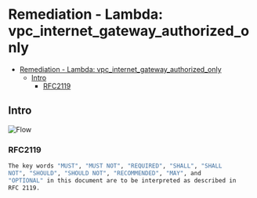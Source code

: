 # Remediation - Lambda: vpc_internet_gateway_authorized_only

- [Remediation - Lambda: vpc_internet_gateway_authorized_only](#remediation-lambda-vpc_internet_gateway_authorized_only)
  - [Intro](#intro)
    - [RFC2119](#rfc2119)

## Intro

![Flow](../../../assets/remediations/LambdaRemediations/ec2VpcInternetGatewayAuthorizedVpcOnly.png)

### RFC2119

```sh
The key words "MUST", "MUST NOT", "REQUIRED", "SHALL", "SHALL
NOT", "SHOULD", "SHOULD NOT", "RECOMMENDED", "MAY", and
"OPTIONAL" in this document are to be interpreted as described in
RFC 2119.
```
